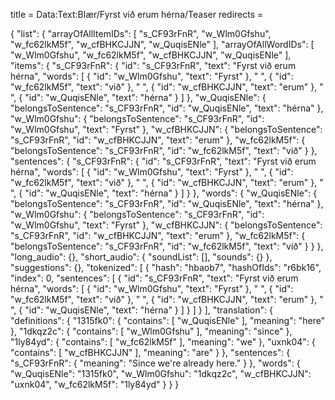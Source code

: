 title = Data:Text:Blær/Fyrst við erum hérna/Teaser
redirects =
>>>>

{
    "list": {
        "arrayOfAllItemIDs": [
            "s_CF93rFnR",
            "w_Wlm0Gfshu",
            "w_fc62lkM5f",
            "w_cfBHKCJJN",
            "w_QuqisENle"
        ],
        "arrayOfAllWordIDs": [
            "w_Wlm0Gfshu",
            "w_fc62lkM5f",
            "w_cfBHKCJJN",
            "w_QuqisENle"
        ],
        "items": {
            "s_CF93rFnR": {
                "id": "s_CF93rFnR",
                "text": "Fyrst við erum hérna",
                "words": [
                    {
                        "id": "w_Wlm0Gfshu",
                        "text": "Fyrst"
                    },
                    " ",
                    {
                        "id": "w_fc62lkM5f",
                        "text": "við"
                    },
                    " ",
                    {
                        "id": "w_cfBHKCJJN",
                        "text": "erum"
                    },
                    " ",
                    {
                        "id": "w_QuqisENle",
                        "text": "hérna"
                    }
                ]
            },
            "w_QuqisENle": {
                "belongsToSentence": "s_CF93rFnR",
                "id": "w_QuqisENle",
                "text": "hérna"
            },
            "w_Wlm0Gfshu": {
                "belongsToSentence": "s_CF93rFnR",
                "id": "w_Wlm0Gfshu",
                "text": "Fyrst"
            },
            "w_cfBHKCJJN": {
                "belongsToSentence": "s_CF93rFnR",
                "id": "w_cfBHKCJJN",
                "text": "erum"
            },
            "w_fc62lkM5f": {
                "belongsToSentence": "s_CF93rFnR",
                "id": "w_fc62lkM5f",
                "text": "við"
            }
        },
        "sentences": {
            "s_CF93rFnR": {
                "id": "s_CF93rFnR",
                "text": "Fyrst við erum hérna",
                "words": [
                    {
                        "id": "w_Wlm0Gfshu",
                        "text": "Fyrst"
                    },
                    " ",
                    {
                        "id": "w_fc62lkM5f",
                        "text": "við"
                    },
                    " ",
                    {
                        "id": "w_cfBHKCJJN",
                        "text": "erum"
                    },
                    " ",
                    {
                        "id": "w_QuqisENle",
                        "text": "hérna"
                    }
                ]
            }
        },
        "words": {
            "w_QuqisENle": {
                "belongsToSentence": "s_CF93rFnR",
                "id": "w_QuqisENle",
                "text": "hérna"
            },
            "w_Wlm0Gfshu": {
                "belongsToSentence": "s_CF93rFnR",
                "id": "w_Wlm0Gfshu",
                "text": "Fyrst"
            },
            "w_cfBHKCJJN": {
                "belongsToSentence": "s_CF93rFnR",
                "id": "w_cfBHKCJJN",
                "text": "erum"
            },
            "w_fc62lkM5f": {
                "belongsToSentence": "s_CF93rFnR",
                "id": "w_fc62lkM5f",
                "text": "við"
            }
        }
    },
    "long_audio": {},
    "short_audio": {
        "soundList": [],
        "sounds": {}
    },
    "suggestions": {},
    "tokenized": [
        {
            "hash": "hbaob7",
            "hashOfIds": "r6bk16",
            "index": 0,
            "sentences": [
                {
                    "id": "s_CF93rFnR",
                    "text": "Fyrst við erum hérna",
                    "words": [
                        {
                            "id": "w_Wlm0Gfshu",
                            "text": "Fyrst"
                        },
                        " ",
                        {
                            "id": "w_fc62lkM5f",
                            "text": "við"
                        },
                        " ",
                        {
                            "id": "w_cfBHKCJJN",
                            "text": "erum"
                        },
                        " ",
                        {
                            "id": "w_QuqisENle",
                            "text": "hérna"
                        }
                    ]
                }
            ]
        }
    ],
    "translation": {
        "definitions": {
            "1315fk0": {
                "contains": [
                    "w_QuqisENle"
                ],
                "meaning": "here"
            },
            "1dkqz2c": {
                "contains": [
                    "w_Wlm0Gfshu"
                ],
                "meaning": "since"
            },
            "1ly84yd": {
                "contains": [
                    "w_fc62lkM5f"
                ],
                "meaning": "we"
            },
            "uxnk04": {
                "contains": [
                    "w_cfBHKCJJN"
                ],
                "meaning": "are"
            }
        },
        "sentences": {
            "s_CF93rFnR": {
                "meaning": "Since we're already here."
            }
        },
        "words": {
            "w_QuqisENle": "1315fk0",
            "w_Wlm0Gfshu": "1dkqz2c",
            "w_cfBHKCJJN": "uxnk04",
            "w_fc62lkM5f": "1ly84yd"
        }
    }
}